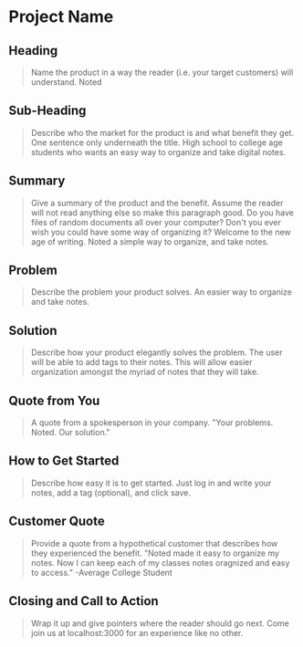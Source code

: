 # Project Name #

<!-- 
> This material was originally posted [here](http://www.quora.com/What-is-Amazons-approach-to-product-development-and-product-management). It is reproduced here for posterities sake.

There is an approach called "working backwards" that is widely used at Amazon. They work backwards from the customer, rather than starting with an idea for a product and trying to bolt customers onto it. While working backwards can be applied to any specific product decision, using this approach is especially important when developing new products or features.

For new initiatives a product manager typically starts by writing an internal press release announcing the finished product. The target audience for the press release is the new/updated product's customers, which can be retail customers or internal users of a tool or technology. Internal press releases are centered around the customer problem, how current solutions (internal or external) fail, and how the new product will blow away existing solutions.

If the benefits listed don't sound very interesting or exciting to customers, then perhaps they're not (and shouldn't be built). Instead, the product manager should keep iterating on the press release until they've come up with benefits that actually sound like benefits. Iterating on a press release is a lot less expensive than iterating on the product itself (and quicker!).

If the press release is more than a page and a half, it is probably too long. Keep it simple. 3-4 sentences for most paragraphs. Cut out the fat. Don't make it into a spec. You can accompany the press release with a FAQ that answers all of the other business or execution questions so the press release can stay focused on what the customer gets. My rule of thumb is that if the press release is hard to write, then the product is probably going to suck. Keep working at it until the outline for each paragraph flows. 

Oh, and I also like to write press-releases in what I call "Oprah-speak" for mainstream consumer products. Imagine you're sitting on Oprah's couch and have just explained the product to her, and then you listen as she explains it to her audience. That's "Oprah-speak", not "Geek-speak".

Once the project moves into development, the press release can be used as a touchstone; a guiding light. The product team can ask themselves, "Are we building what is in the press release?" If they find they're spending time building things that aren't in the press release (overbuilding), they need to ask themselves why. This keeps product development focused on achieving the customer benefits and not building extraneous stuff that takes longer to build, takes resources to maintain, and doesn't provide real customer benefit (at least not enough to warrant inclusion in the press release).
 -->
 
## Heading ##
  > Name the product in a way the reader (i.e. your target customers) will understand.
Noted

## Sub-Heading ##
  > Describe who the market for the product is and what benefit they get. One sentence only underneath the title.
High school to college age students who wants an easy way to organize and take digital notes.

## Summary ##
  > Give a summary of the product and the benefit. Assume the reader will not read anything else so make this paragraph good.
Do you have files of random documents all over your computer? Don't you ever wish you could have some way of organizing it? Welcome to 
the new age of writing. Noted a simple way to organize, and take notes.

## Problem ##
  > Describe the problem your product solves.
An easier way to organize and take notes.

## Solution ##
  > Describe how your product elegantly solves the problem.
The user will be able to add tags to their notes. This will allow easier organization amongst the myriad of notes that they will take.

## Quote from You ##
  > A quote from a spokesperson in your company.
"Your problems. Noted. Our solution."

## How to Get Started ##
  > Describe how easy it is to get started.
Just log in and write your notes, add a tag (optional), and click save. 

## Customer Quote ##
  > Provide a quote from a hypothetical customer that describes how they experienced the benefit.
"Noted made it easy to organize my notes. Now I can keep each of my classes notes oragnized and easy to access."
  -Average College Student

## Closing and Call to Action ##
  > Wrap it up and give pointers where the reader should go next.
  Come join us at localhost:3000 for an experience like no other.
